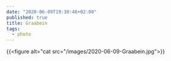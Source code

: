 ```yaml
---
date: "2020-06-09T19:30:46+02:00"
published: true
title: Graabein
tags:
  - photo
---
```


{{<figure alt="cat src="/images/2020-06-09-Graabein.jpg">}}